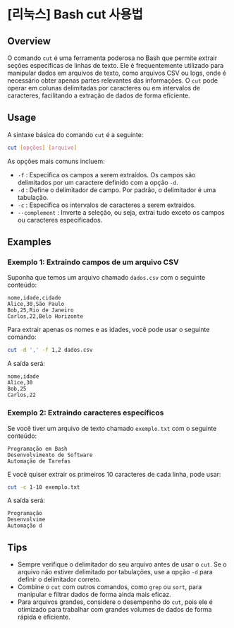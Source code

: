 # [리눅스] Bash cut 사용법

## Overview
O comando `cut` é uma ferramenta poderosa no Bash que permite extrair seções específicas de linhas de texto. Ele é frequentemente utilizado para manipular dados em arquivos de texto, como arquivos CSV ou logs, onde é necessário obter apenas partes relevantes das informações. O `cut` pode operar em colunas delimitadas por caracteres ou em intervalos de caracteres, facilitando a extração de dados de forma eficiente.

## Usage
A sintaxe básica do comando `cut` é a seguinte:

```bash
cut [opções] [arquivo]
```

As opções mais comuns incluem:

- `-f` : Especifica os campos a serem extraídos. Os campos são delimitados por um caractere definido com a opção `-d`.
- `-d` : Define o delimitador de campo. Por padrão, o delimitador é uma tabulação.
- `-c` : Especifica os intervalos de caracteres a serem extraídos.
- `--complement` : Inverte a seleção, ou seja, extrai tudo exceto os campos ou caracteres especificados.

## Examples
### Exemplo 1: Extraindo campos de um arquivo CSV
Suponha que temos um arquivo chamado `dados.csv` com o seguinte conteúdo:

```
nome,idade,cidade
Alice,30,São Paulo
Bob,25,Rio de Janeiro
Carlos,22,Belo Horizonte
```

Para extrair apenas os nomes e as idades, você pode usar o seguinte comando:

```bash
cut -d ',' -f 1,2 dados.csv
```

A saída será:

```
nome,idade
Alice,30
Bob,25
Carlos,22
```

### Exemplo 2: Extraindo caracteres específicos
Se você tiver um arquivo de texto chamado `exemplo.txt` com o seguinte conteúdo:

```
Programação em Bash
Desenvolvimento de Software
Automação de Tarefas
```

E você quiser extrair os primeiros 10 caracteres de cada linha, pode usar:

```bash
cut -c 1-10 exemplo.txt
```

A saída será:

```
Programação
Desenvolvime
Automação d
```

## Tips
- Sempre verifique o delimitador do seu arquivo antes de usar o `cut`. Se o arquivo não estiver delimitado por tabulações, use a opção `-d` para definir o delimitador correto.
- Combine o `cut` com outros comandos, como `grep` ou `sort`, para manipular e filtrar dados de forma ainda mais eficaz.
- Para arquivos grandes, considere o desempenho do `cut`, pois ele é otimizado para trabalhar com grandes volumes de dados de forma rápida e eficiente.